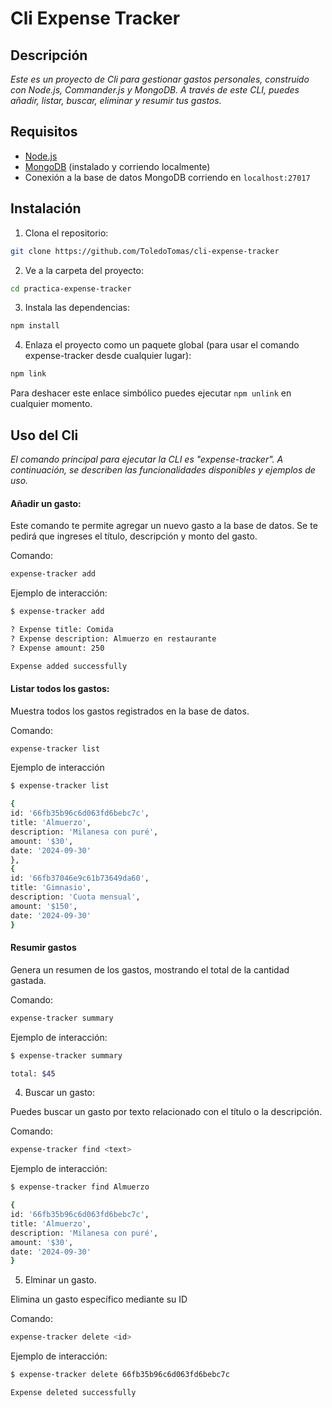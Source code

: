# Cli Expense Tracker
## Descripción
_Este es un proyecto de Cli para gestionar gastos personales, construido con Node.js, Commander.js y MongoDB. A través de este CLI, puedes añadir, listar, buscar, eliminar y resumir tus gastos._
## Requisitos
- [Node.js](https://nodejs.org/en/download/)
- [MongoDB](https://www.mongodb.com/try/download/community) (instalado y corriendo localmente)
- Conexión a la base de datos MongoDB corriendo en `localhost:27017`
## Instalación
1. Clona el repositorio:
```bash
git clone https://github.com/ToledoTomas/cli-expense-tracker
```
2. Ve a la carpeta del proyecto: 
```bash
cd practica-expense-tracker
```
3. Instala las dependencias:
```bash
npm install
```
4. Enlaza el proyecto como un paquete global (para usar el comando expense-tracker desde cualquier lugar):
```bash
npm link
```
Para deshacer este enlace simbólico puedes ejecutar ``npm unlink`` en cualquier momento.

## Uso del Cli
_El comando principal para ejecutar la CLI es "expense-tracker". A continuación, se describen las funcionalidades disponibles y ejemplos de uso._

#### Añadir un gasto:

Este comando te permite agregar un nuevo gasto a la base de datos. Se te pedirá que ingreses el título, descripción y monto del gasto.

Comando:
```bash
expense-tracker add
```
Ejemplo de interacción:
```bash
$ expense-tracker add

? Expense title: Comida
? Expense description: Almuerzo en restaurante
? Expense amount: 250

Expense added successfully
```
#### Listar todos los gastos: 

Muestra todos los gastos registrados en la base de datos.

Comando:
```bash
expense-tracker list
```
Ejemplo de interacción
```bash
$ expense-tracker list

{
id: '66fb35b96c6d063fd6bebc7c',
title: 'Almuerzo',
description: 'Milanesa con puré',
amount: '$30',
date: '2024-09-30' 
},
{
id: '66fb37046e9c61b73649da60',
title: 'Gimnasio',
description: 'Cuota mensual',
amount: '$150',
date: '2024-09-30' 
}
```

#### Resumir gastos

Genera un resumen de los gastos, mostrando el total de la cantidad gastada.

Comando: 

```bash
expense-tracker summary
```
Ejemplo de interacción:
```bash
$ expense-tracker summary 

total: $45
```

4. Buscar un gasto: 

Puedes buscar un gasto por texto relacionado con el título o la descripción.

Comando: 

```bash
expense-tracker find <text>
```
Ejemplo de interacción: 
```bash
$ expense-tracker find Almuerzo

{
id: '66fb35b96c6d063fd6bebc7c',
title: 'Almuerzo',
description: 'Milanesa con puré',
amount: '$30',
date: '2024-09-30' 
}
```

5. Elminar un gasto.

Elimina un gasto específico mediante su ID

Comando:

```bash
expense-tracker delete <id>
```
Ejemplo de interacción: 
```bash
$ expense-tracker delete 66fb35b96c6d063fd6bebc7c

Expense deleted successfully
```